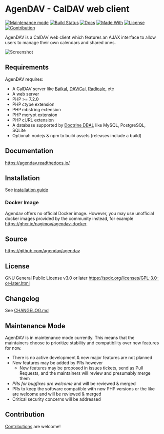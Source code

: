 # AgenDAV - CalDAV web client

[![Maintenance mode](https://img.shields.io/badge/maintenance_mode-%F0%9F%9A%A7-grey.svg?labelColor=orange)](https://github.com/agendav/agendav/#maintenance-mode)
[![Build Status](https://img.shields.io/github/workflow/status/agendav/agendav/CI/main)](https://github.com/agendav/agendav/actions)
[![Docs](https://readthedocs.org/projects/agendav/badge/?version=latest)](https://agendav.readthedocs.io/)
[![Made With](https://img.shields.io/badge/made_with-php-blue)](https://github.com/agendav/agendav#requirements)
[![License](https://img.shields.io/badge/license-gpl--3.0--or--later-blue.svg)](https://spdx.org/licenses/GPL-3.0-or-later.html)
[![Contribution](https://img.shields.io/badge/contributions_welcome-%F0%9F%94%B0-brightgreen.svg?labelColor=brightgreen)](https://github.com/agendav/agendav/blob/development/CONTRIBUTING.md)

AgenDAV is a CalDAV web client which features an AJAX interface to allow
users to manage their own calendars and shared ones.

![Screenshot](./docs/screenshot.png)

## Requirements

AgenDAV requires:

- A CalDAV server like [Baïkal](https://github.com/sabre-io/Baikal),
  [DAViCal](http://www.davical.org/),
  [Radicale](https://radicale.org/tutorial/), etc
- A web server
- PHP >= 7.2.0
- PHP ctype extension
- PHP mbstring extension
- PHP mcrypt extension
- PHP cURL extension
- A database supported by
  [Doctrine DBAL](https://www.doctrine-project.org/projects/doctrine-dbal/en/2.12/reference/configuration.html#configuration)
  like MySQL, PostgreSQL, SQLite
- Optional: nodejs & npm to build assets (releases include a build)

## Documentation

https://agendav.readthedocs.io/

## Installation

See [installation guide](https://agendav.readthedocs.io/en/latest/admin/installation/)

### Docker Image

Agendav offers no official Docker image. However, you may use unofficial docker images provided by the community instead, for example https://ghcr.io/nagimov/agendav-docker.

## Source

https://github.com/agendav/agendav

## License

GNU General Public License v3.0 or later
https://spdx.org/licenses/GPL-3.0-or-later.html

## Changelog

See [CHANGELOG.md](./CHANGELOG.md)

## Maintenance Mode

AgenDAV is in maintenance mode currently. This means that the maintainers
choose to prioritize stability and compatibility over new features for now.

- There is no active development & new major features are not planned
- New features may be added by PRs however
  - New features may be proposed in issues tickets, send as Pull Requests,
    and the maintainers will review and presumably merge them
- *PRs for bugfixes are welcome* and will be reviewed & merged
- PRs to keep the software compatible with new PHP versions or the like
  are welcome and will be reviewed & merged
- Critical security concerns will be addressed

## Contribution

[Contributions](./CONTRIBUTING.md) are welcome!
